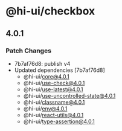 # @hi-ui/checkbox

## 4.0.1

### Patch Changes

- 7b7af76d8: publish v4
- Updated dependencies [7b7af76d8]
  - @hi-ui/core@4.0.1
  - @hi-ui/use-check@4.0.1
  - @hi-ui/use-latest@4.0.1
  - @hi-ui/use-uncontrolled-state@4.0.1
  - @hi-ui/classname@4.0.1
  - @hi-ui/env@4.0.1
  - @hi-ui/react-utils@4.0.1
  - @hi-ui/type-assertion@4.0.1
